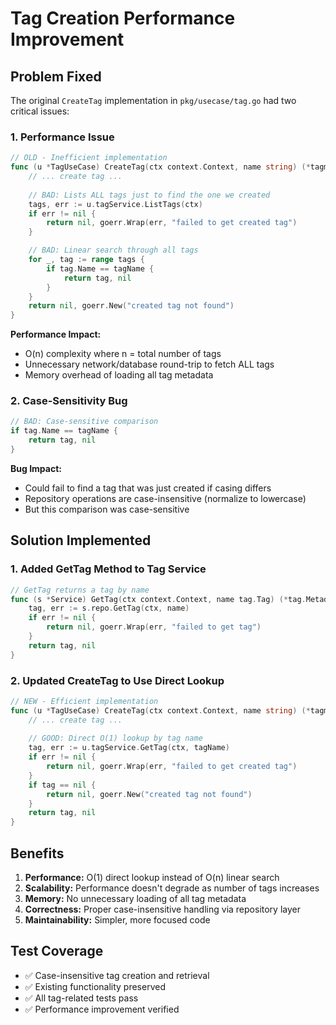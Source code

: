 # Tag Creation Performance Improvement

## Problem Fixed

The original `CreateTag` implementation in `pkg/usecase/tag.go` had two critical issues:

### 1. Performance Issue
```go
// OLD - Inefficient implementation
func (u *TagUseCase) CreateTag(ctx context.Context, name string) (*tagmodel.Metadata, error) {
    // ... create tag ...
    
    // BAD: Lists ALL tags just to find the one we created
    tags, err := u.tagService.ListTags(ctx)
    if err != nil {
        return nil, goerr.Wrap(err, "failed to get created tag")
    }

    // BAD: Linear search through all tags
    for _, tag := range tags {
        if tag.Name == tagName {
            return tag, nil
        }
    }
    return nil, goerr.New("created tag not found")
}
```

**Performance Impact:**
- O(n) complexity where n = total number of tags
- Unnecessary network/database round-trip to fetch ALL tags
- Memory overhead of loading all tag metadata

### 2. Case-Sensitivity Bug
```go
// BAD: Case-sensitive comparison
if tag.Name == tagName {
    return tag, nil
}
```

**Bug Impact:**
- Could fail to find a tag that was just created if casing differs
- Repository operations are case-insensitive (normalize to lowercase)
- But this comparison was case-sensitive

## Solution Implemented

### 1. Added GetTag Method to Tag Service
```go
// GetTag returns a tag by name
func (s *Service) GetTag(ctx context.Context, name tag.Tag) (*tag.Metadata, error) {
    tag, err := s.repo.GetTag(ctx, name)
    if err != nil {
        return nil, goerr.Wrap(err, "failed to get tag")
    }
    return tag, nil
}
```

### 2. Updated CreateTag to Use Direct Lookup
```go
// NEW - Efficient implementation
func (u *TagUseCase) CreateTag(ctx context.Context, name string) (*tagmodel.Metadata, error) {
    // ... create tag ...
    
    // GOOD: Direct O(1) lookup by tag name
    tag, err := u.tagService.GetTag(ctx, tagName)
    if err != nil {
        return nil, goerr.Wrap(err, "failed to get created tag")
    }
    if tag == nil {
        return nil, goerr.New("created tag not found")
    }
    return tag, nil
}
```

## Benefits

1. **Performance:** O(1) direct lookup instead of O(n) linear search
2. **Scalability:** Performance doesn't degrade as number of tags increases
3. **Memory:** No unnecessary loading of all tag metadata
4. **Correctness:** Proper case-insensitive handling via repository layer
5. **Maintainability:** Simpler, more focused code

## Test Coverage

- ✅ Case-insensitive tag creation and retrieval
- ✅ Existing functionality preserved
- ✅ All tag-related tests pass
- ✅ Performance improvement verified